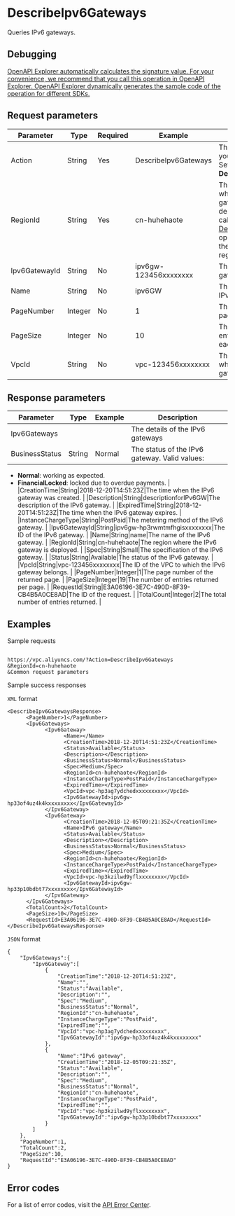# DescribeIpv6Gateways

Queries IPv6 gateways.

## Debugging

[OpenAPI Explorer automatically calculates the signature value. For your convenience, we recommend that you call this operation in OpenAPI Explorer. OpenAPI Explorer dynamically generates the sample code of the operation for different SDKs.](https://api.aliyun.com/#product=Vpc&api=DescribeIpv6Gateways&type=RPC&version=2016-04-28)

## Request parameters

|Parameter|Type|Required|Example|Description|
|---------|----|--------|-------|-----------|
|Action|String|Yes|DescribeIpv6Gateways|The operation that you want to perform. Set the value to **DeleteIpv6Gateway**. |
|RegionId|String|Yes|cn-huhehaote|The ID of the region where the IPv6 gateway is deployed. You can call the [DescribeRegions](~~36063~~) operation to query the most recent region list. |
|Ipv6GatewayId|String|No|ipv6gw-123456xxxxxxxx|The ID of the IPv6 gateway. |
|Name|String|No|ipv6GW|The name of the IPv6 gateway. |
|PageNumber|Integer|No|1|The number of the page to return. |
|PageSize|Integer|No|10|The number of entries to return on each page. |
|VpcId|String|No|vpc-123456xxxxxxxx|The ID of the VPC to which the IPv6 gateway belongs. |

## Response parameters

|Parameter|Type|Example|Description|
|---------|----|-------|-----------|
|Ipv6Gateways| | |The details of the IPv6 gateways |
|BusinessStatus|String|Normal|The status of the IPv6 gateway. Valid values:

 -   **Normal**: working as expected.
-   **FinancialLocked**: locked due to overdue payments. |
|CreationTime|String|2018-12-20T14:51:23Z|The time when the IPv6 gateway was created. |
|Description|String|descriptionforIPv6GW|The description of the IPv6 gateway. |
|ExpiredTime|String|2018-12-20T14:51:23Z|The time when the IPv6 gateway expires. |
|InstanceChargeType|String|PostPaid|The metering method of the IPv6 gateway. |
|Ipv6GatewayId|String|ipv6gw-hp3rwmtmfhgisxxxxxxxx|The ID of the IPv6 gateway. |
|Name|String|name|The name of the IPv6 gateway. |
|RegionId|String|cn-huhehaote|The region where the IPv6 gateway is deployed. |
|Spec|String|Small|The specification of the IPv6 gateway. |
|Status|String|Available|The status of the IPv6 gateway. |
|VpcId|String|vpc-123456xxxxxxxx|The ID of the VPC to which the IPv6 gateway belongs. |
|PageNumber|Integer|1|The page number of the returned page. |
|PageSize|Integer|19|The number of entries returned per page. |
|RequestId|String|E3A06196-3E7C-490D-8F39-CB4B5A0CE8AD|The ID of the request. |
|TotalCount|Integer|2|The total number of entries returned. |

## Examples

Sample requests

```

https://vpc.aliyuncs.com/?Action=DescribeIpv6Gateways
&RegionId=cn-huhehaote
&Common request parameters

```

Sample success responses

`XML` format

```
<DescribeIpv6GatewaysResponse>
	  <PageNumber>1</PageNumber>
	  <Ipv6Gateways>
		    <Ipv6Gateway>
			      <Name></Name>
			      <CreationTime>2018-12-20T14:51:23Z</CreationTime>
			      <Status>Available</Status>
			      <Description></Description>
			      <BusinessStatus>Normal</BusinessStatus>
			      <Spec>Medium</Spec>
			      <RegionId>cn-huhehaote</RegionId>
			      <InstanceChargeType>PostPaid</InstanceChargeType>
			      <ExpiredTime></ExpiredTime>
			      <VpcId>vpc-hp3ag7ydchedxxxxxxxxx</VpcId>
			      <Ipv6GatewayId>ipv6gw-hp33of4uz4k4kxxxxxxxx</Ipv6GatewayId>
		    </Ipv6Gateway>
		    <Ipv6Gateway>
			      <CreationTime>2018-12-05T09:21:35Z</CreationTime>
			      <Name>IPv6 gateway</Name>
			      <Status>Available</Status>
			      <Description></Description>
			      <BusinessStatus>Normal</BusinessStatus>
			      <Spec>Medium</Spec>
			      <RegionId>cn-huhehaote</RegionId>
			      <InstanceChargeType>PostPaid</InstanceChargeType>
			      <ExpiredTime></ExpiredTime>
			      <VpcId>vpc-hp3kzilwd9yflxxxxxxxx</VpcId>
			      <Ipv6GatewayId>ipv6gw-hp33p10bdbt77xxxxxxxx</Ipv6GatewayId>
		    </Ipv6Gateway>
	  </Ipv6Gateways>
	  <TotalCount>2</TotalCount>
	  <PageSize>10</PageSize>
	  <RequestId>E3A06196-3E7C-490D-8F39-CB4B5A0CE8AD</RequestId>
</DescribeIpv6GatewaysResponse>
```

`JSON` format

```
{
	"Ipv6Gateways":{
		"Ipv6Gateway":[
			{
				"CreationTime":"2018-12-20T14:51:23Z",
				"Name":"",
				"Status":"Available",
				"Description":"",
				"Spec":"Medium",
				"BusinessStatus":"Normal",
				"RegionId":"cn-huhehaote",
				"InstanceChargeType":"PostPaid",
				"ExpiredTime":"",
				"VpcId":"vpc-hp3ag7ydchedxxxxxxxxx",
				"Ipv6GatewayId":"ipv6gw-hp33of4uz4k4kxxxxxxxx"
			},
			{
				"Name":"IPv6 gateway",
				"CreationTime":"2018-12-05T09:21:35Z",
				"Status":"Available",
				"Description":"",
				"Spec":"Medium",
				"BusinessStatus":"Normal",
				"RegionId":"cn-huhehaote",
				"InstanceChargeType":"PostPaid",
				"ExpiredTime":"",
				"VpcId":"vpc-hp3kzilwd9yflxxxxxxxx",
				"Ipv6GatewayId":"ipv6gw-hp33p10bdbt77xxxxxxxx"
			}
		]
	},
	"PageNumber":1,
	"TotalCount":2,
	"PageSize":10,
	"RequestId":"E3A06196-3E7C-490D-8F39-CB4B5A0CE8AD"
}
```

## Error codes

For a list of error codes, visit the [API Error Center](https://error-center.alibabacloud.com/status/product/Vpc).

